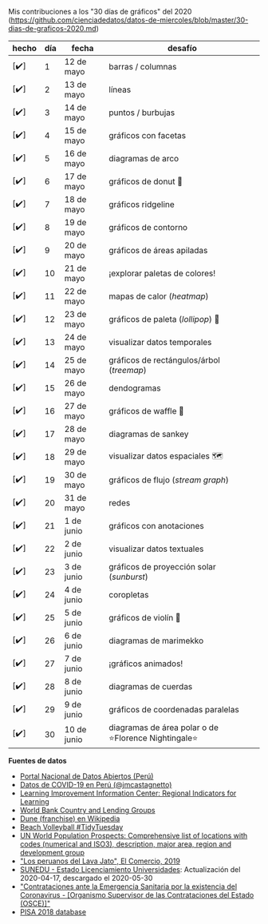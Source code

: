 Mis contribuciones a los "30 días de gráficos" del 2020 (https://github.com/cienciadedatos/datos-de-miercoles/blob/master/30-dias-de-graficos-2020.md)


| hecho | día | fecha | desafío |
|-------|-----|-------|---------|
|  [:heavy_check_mark:]  | 1 | 12 de mayo | barras / columnas
|  [:heavy_check_mark:]  | 2 | 13 de mayo | líneas
|  [:heavy_check_mark:]  | 3 | 14 de mayo | puntos / burbujas
|  [:heavy_check_mark:]  | 4 | 15 de mayo | gráficos con facetas
|  [:heavy_check_mark:]  | 5 | 16 de mayo | diagramas de arco
|  [:heavy_check_mark:]  | 6 | 17 de mayo | gráficos de donut :doughnut:
|  [:heavy_check_mark:]  | 7 | 18 de mayo | gráficos ridgeline
|  [:heavy_check_mark:]  | 8 | 19 de mayo | gráficos de contorno
|  [:heavy_check_mark:]  | 9 | 20 de mayo | gráficos de áreas apiladas
|  [:heavy_check_mark:]  | 10 | 21 de mayo | ¡explorar paletas de colores!
|  [:heavy_check_mark:]  | 11 | 22 de mayo | mapas de calor (_heatmap_)
|  [:heavy_check_mark:]  | 12 | 23 de mayo | gráficos de paleta (_lollipop_) :lollipop:
|  [:heavy_check_mark:]  | 13 | 24 de mayo | visualizar datos temporales
|  [:heavy_check_mark:]  | 14 | 25 de mayo | gráficos de rectángulos/árbol (_treemap_)
|  [:heavy_check_mark:]  | 15 | 26 de mayo | dendogramas
|  [:heavy_check_mark:]  | 16 | 27 de mayo | gráficos de waffle :waffle:
|  [:heavy_check_mark:]  | 17 | 28 de mayo | diagramas de sankey
|  [:heavy_check_mark:]  | 18 | 29 de mayo | visualizar datos espaciales :world_map:
|  [:heavy_check_mark:]  | 19 | 30 de mayo | gráficos de flujo (_stream graph_)
|  [:heavy_check_mark:]  | 20 | 31 de mayo | redes
|  [:heavy_check_mark:]  | 21 | 1 de junio | gráficos con anotaciones
|  [:heavy_check_mark:]  | 22 | 2 de junio | visualizar datos textuales
|  [:heavy_check_mark:]  | 23 | 3 de junio | gráficos de proyección solar (_sunburst_)
|  [:heavy_check_mark:]  | 24 | 4 de junio | coropletas
|  [:heavy_check_mark:]  | 25 | 5 de junio | gráficos de violín :violin:
|  [:heavy_check_mark:]  | 26 | 6 de junio | diagramas de marimekko
|  [:heavy_check_mark:]  | 27 | 7 de junio | ¡gráficos animados!
|  [:heavy_check_mark:]  | 28 | 8 de junio | diagramas de cuerdas
|  [:heavy_check_mark:]  | 29 | 9 de junio | gráficos de coordenadas paralelas
|  [:heavy_check_mark:]  | 30 | 10 de junio | diagramas de área polar o de :star:Florence Nightingale:star:

**Fuentes de datos**

- [Portal Nacional de Datos Abiertos (Perú)](https://www.datosabiertos.gob.pe/)
- [Datos de COVID-19 en Perú (@jmcastagnetto)](https://github.com/jmcastagnetto/covid-19-peru-data)
- [Learning Improvement Information Center: Regional Indicators for Learning](https://mydata.iadb.org/Education/Learning-Improvement-Information-Center-Regional-I/sqwh-9zsr)
- [World Bank Country and Lending Groups](https://datahelpdesk.worldbank.org/knowledgebase/articles/906519-world-bank-country-and-lending-groups)
- [Dune (franchise) en Wikipedia](https://en.wikipedia.org/wiki/Dune_(franchise))
- [Beach Volleyball #TidyTuesday](https://github.com/rfordatascience/tidytuesday/blob/master/data/2020/2020-05-19/readme.md)
- [UN World Population Prospects: Comprehensive list of locations with codes (numerical and ISO3), description, major area, region and development group](https://population.un.org/wpp/Download/Metadata/Documentation/)
- ["Los peruanos del Lava Jato", El Comercio, 2019](https://especiales.elcomercio.pe/?q=especiales/los-peruanos-del-lavajato/index.html)
- [SUNEDU - Estado Licenciamiento Universidades](https://www.datosabiertos.gob.pe/dataset/sunedu-estado-licenciamiento-universidades): Actualización del 2020-04-17, descargado el 2020-05-30
- ["Contrataciones ante la Emergencia Sanitaria por la existencia del Coronavirus - [Organismo Supervisor de las Contrataciones del Estado (OSCE)]"](https://www.datosabiertos.gob.pe/dataset/contrataciones-ante-la-emergencia-sanitaria-por-la-existencia-del-coronavirus-organismo)
- [PISA 2018 database](https://www.oecd.org/pisa/data/2018database/)
